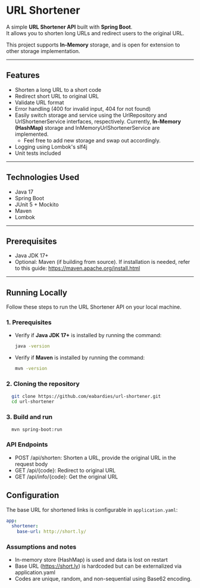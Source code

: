 # URL Shortener

A simple **URL Shortener API** built with **Spring Boot**.  
It allows you to shorten long URLs and redirect users to the original URL.

This project supports **In-Memory** storage, and is open for extension to other storage implementation.

---

## Features

- Shorten a long URL to a short code
- Redirect short URL to original URL
- Validate URL format
- Error handling (400 for invalid input, 404 for not found)
- Easily switch storage and service using the UrlRepository and UrlShortenerService interfaces, respectively. 
Currently, **In-Memory (HashMap)** storage and InMemoryUrlShortenerService are implemented. 
  - Feel free to add new storage and swap out accordingly.
- Logging using Lombok's slf4j
- Unit tests included

---

## Technologies Used

- Java 17
- Spring Boot
- JUnit 5 + Mockito
- Maven
- Lombok

---

## Prerequisites

- Java JDK 17+
- Optional: Maven (if building from source). If installation is needed, refer to this guide: https://maven.apache.org/install.html

---

## Running Locally

Follow these steps to run the URL Shortener API on your local machine.

### 1. Prerequisites

- Verify if **Java JDK 17+** is installed by running the command:
  ```bash
  java -version
  ```
- Verify if **Maven** is installed by running the command:
  ```bash
  mvn -version
  ```
### 2. Cloning the repository
  ```bash
    git clone https://github.com/eabardies/url-shortener.git
    cd url-shortener
  ```  
### 3. Build and run
  ```bash
    mvn spring-boot:run
  ```

### API Endpoints
  - POST /api/shorten: Shorten a URL, provide the original URL in the request body
  - GET  /api/{code}: Redirect to original URL
  - GET  /api/info/{code}: Get the original URL
    
## Configuration

The base URL for shortened links is configurable in `application.yaml`:

```yaml
app:
  shortener:
    base-url: http://short.ly/
```

### Assumptions and notes
- In-memory store (HashMap) is used and data is lost on restart
- Base URL (https://short.ly) is hardcoded but can be externalized via application.yaml
- Codes are unique, random, and non-sequential using Base62 encoding.
